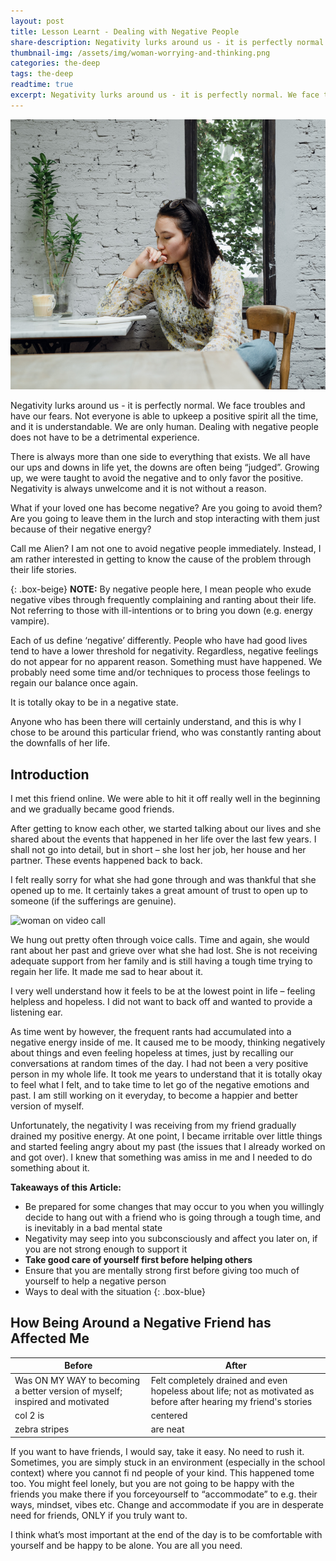 ```yaml
---
layout: post
title: Lesson Learnt - Dealing with Negative People
share-description: Negativity lurks around us - it is perfectly normal. We face troubles and have our fears. Not everyone is able to upkeep a positive spirit all the time, and it is understandable. We are only human. Dealing with negative people does not have to be a detrimental experience.
thumbnail-img: /assets/img/woman-worrying-and-thinking.png
categories: the-deep
tags: the-deep
readtime: true
excerpt: Negativity lurks around us - it is perfectly normal. We face troubles and have our fears. Not everyone is able to upkeep a positive spirit all the time, and it is understandable. We are only human. Dealing with negative people does not have to be a detrimental experience.
---
```


![woman worrying](/assets/img/woman-worrying-and-thinking.png)

Negativity lurks around us - it is perfectly normal. We face troubles and have our fears. Not everyone is able to upkeep a positive spirit all the time, and it is understandable. We are only human. Dealing with negative people does not have to be a detrimental experience.

There is always more than one side to everything that exists. We all have our ups and downs in life yet, the downs are often being “judged”. Growing up, we were taught to avoid the negative and to only favor the positive. Negativity is always unwelcome and it is not without a reason.

What if your loved one has become negative? Are you going to avoid them? Are you going to leave them in the lurch and stop interacting with them just because of their negative energy?

Call me Alien? I am not one to avoid negative people immediately. Instead, I am rather interested in getting to know the cause of the problem through their life stories.

{: .box-beige}
**NOTE:** By negative people here, I mean people who exude negative vibes through frequently complaining and ranting about their life. Not referring to those with ill-intentions or to bring you down (e.g. energy vampire). 

Each of us define ‘negative’ differently. People who have had good lives tend to have a lower threshold for negativity. Regardless, negative feelings do not appear for no apparent reason. Something must have happened. We probably need some time and/or techniques to process those feelings to regain our balance once again. 

It is totally okay to be in a negative state.

Anyone who has been there will certainly understand, and this is why I chose to be around this particular friend, who was constantly ranting about the downfalls of her life.

## Introduction

I met this friend online. We were able to hit it off really well in the beginning and we gradually became good friends.

After getting to know each other, we started talking about our lives and she shared about the events that happened in her life over the last few years. I shall not go into detail, but in short – she lost her job, her house and her partner. These events happened back to back.

I felt really sorry for what she had gone through and was thankful that she opened up to me. It certainly takes a great amount of trust to open up to someone (if the sufferings are genuine).

![woman on video call](https://images.pexels.com/photos/4049991/pexels-photo-4049991.jpeg?auto=compress&cs=tinysrgb&w=1260&h=750&dpr=1)

We hung out pretty often through voice calls. Time and again, she would rant about her past and grieve over what she had lost. She is not receiving adequate support from her family and is still having a tough time trying to regain her life. It made me sad to hear about it.

I very well understand how it feels to be at the lowest point in life – feeling helpless and hopeless. I did not want to back off and wanted to provide a listening ear.

As time went by however, the frequent rants had accumulated into a negative energy inside of me. It caused me to be moody, thinking negatively about things and even feeling hopeless at times, just by recalling our conversations at random times of the day.
I had not been a very positive person in my whole life. It took me years to understand that it is totally okay to feel what I felt, and to take time to let go of the negative emotions and past. I am still working on it everyday, to become a happier and better version of myself.

Unfortunately, the negativity I was receiving from my friend gradually drained my positive energy. At one point, I became irritable over little things and started feeling angry about my past (the issues that I already worked on and got over). I knew that something was amiss in me and I needed to do something about it.

**Takeaways of this Article:**
* Be prepared for some changes that may occur to you when you willingly decide to hang out with a friend who is going through a tough time, and is inevitably in a bad mental state
* Negativity may seep into you subconsciously and affect you later on, if you are not strong enough to support it
* **Take good care of yourself first before helping others**
* Ensure that you are mentally strong first before giving too much of yourself to help a negative person
* Ways to deal with the situation
{: .box-blue}

## How Being Around a Negative Friend has Affected Me

| Before        | After         |
| ------------- | ------------- |
| Was ON MY WAY to becoming a better version of myself; inspired and motivated | Felt completely drained and even hopeless about life; not as motivated as before after hearing my friend's stories |
| col 2 is      | centered      |
| zebra stripes | are neat      |

If you want to have friends, I would say, take it easy. No need to rush it. Sometimes, you are simply stuck in an environment (especially in the school context) where you cannot fi nd people of your kind. This happened tome too. You might feel lonely, but you are not going to be happy with the friends you make there if you forceyourself to “accommodate” to e.g. their ways, mindset, vibes etc. Change and accommodate if you are in desperate need for friends, ONLY if you truly want to.

I think what’s most important at the end of the day is to be comfortable with yourself and be happy to be alone. You are all you need.
